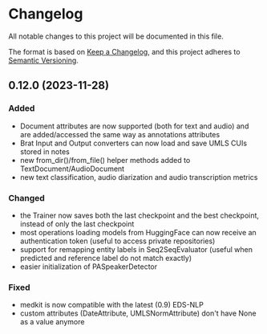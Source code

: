 # Changelog

All notable changes to this project will be documented in this file.

The format is based on [Keep a Changelog](https://keepachangelog.com/en/1.0.0/),
and this project adheres to [Semantic Versioning](https://semver.org/spec/v2.0.0.html).

## 0.12.0 (2023-11-28)

### Added

- Document attributes are now supported (both for text and audio) and are added/accessed the same way as annotations attributes
- Brat Input and Output converters can now load and save UMLS CUIs stored in notes
- new from_dir()/from_file() helper methods added to TextDocument/AudioDocument
- new text classification, audio diarization and audio transcription metrics

### Changed

- the Trainer now saves both the last checkpoint and the best checkpoint, instead of only the last checkpoint
- most operations loading models from HuggingFace can now receive an authentication token (useful to access private repositories)
- support for remapping entity labels in Seq2SeqEvaluator (useful when predicted and reference label do not match exactly)
- easier initialization of PASpeakerDetector

### Fixed

- medkit is now compatible with the latest (0.9) EDS-NLP
- custom attributes (DateAttribute, UMLSNormAttribute) don't have None as a value anymore
